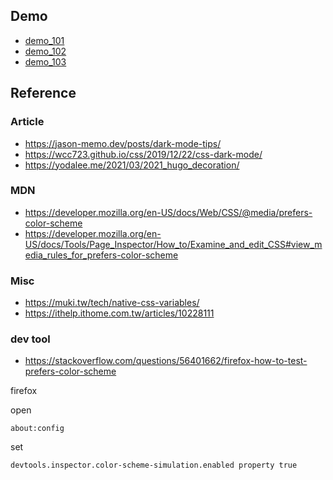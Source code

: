 
## Demo

* [demo_101](demo_101)
* [demo_102](demo_102)
* [demo_103](demo_103)

## Reference


### Article

* https://jason-memo.dev/posts/dark-mode-tips/
* https://wcc723.github.io/css/2019/12/22/css-dark-mode/
* https://yodalee.me/2021/03/2021_hugo_decoration/


### MDN

* https://developer.mozilla.org/en-US/docs/Web/CSS/@media/prefers-color-scheme
* https://developer.mozilla.org/en-US/docs/Tools/Page_Inspector/How_to/Examine_and_edit_CSS#view_media_rules_for_prefers-color-scheme


### Misc

* https://muki.tw/tech/native-css-variables/
* https://ithelp.ithome.com.tw/articles/10228111


### dev tool

* https://stackoverflow.com/questions/56401662/firefox-how-to-test-prefers-color-scheme

firefox

open

```
about:config
```

set

```
devtools.inspector.color-scheme-simulation.enabled property true
```

